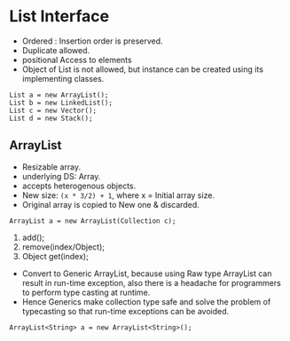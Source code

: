 # List Interface
- Ordered : Insertion order is preserved.
- Duplicate allowed.
- positional Access to elements 
- Object of List is not allowed, but instance can be created using its implementing classes.
```
List a = new ArrayList();
List b = new LinkedList();
List c = new Vector();
List d = new Stack();
```

## ArrayList
- Resizable array.
- underlying DS: Array.
- accepts heterogenous objects.
- New size: ```(x * 3/2) + 1```, where x = Initial array size.
- Original array is copied to New one & discarded.
```
ArrayList a = new ArrayList(Collection c);
```
1. add();
2. remove(index/Object);
3. Object get(index);
- Convert to Generic ArrayList, because using Raw type ArrayList can result in run-time exception, also there is a headache for programmers to perform type casting at runtime.
- Hence Generics make collection type safe and solve the problem of typecasting so that run-time exceptions can be avoided.
```
ArrayList<String> a = new ArrayList<String>();
```
